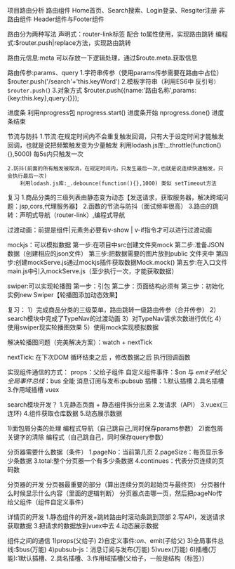 项目路由分析
    路由组件
        Home首页、Search搜索、Login登录、Resgiter注册
    非路由组件
        Header组件与Footer组件
        
路由分为两种写法
    声明式：router-link标签 配合 to属性使用，实现路由跳转 
    编程式:$router.push|replace方法，实现路由跳转 

路由元信息:meta 可以存放一下逻辑处理，通过$route.meta.获取信息

路由传参:params、query
    1.字符串传参（使用params传参需要在路由中占位）
        $router.push('/search'+'this.keyWord')
    2.模板字符串（利用ES6中 反引号``）
        $router.push(``)
    3.对象方式
        $router.push({name:'路由名称',params:{key:this.key},query:{}});

进度条
    利用nprogress包
    nprogress.start() 进度条开始
    nprogress.done() 进度条结束

节流与防抖
    1.节流:在规定时间内不会重复触发回调，只有大于设定时间才能触发回调，也就是说把频繁触发变为少量触发
        利用lodash.js库:_.throttle(function(){},5000) 每5s内只触发一次
        
    2.防抖(前面的所有触发被取消，在规定时间内，只发生最后一次,也就是说连续快速触发，只会执行最后一次)
        利用lodash.js库:_.debounce(function(){},1000) 类似 setTimeout方法

复习
    1.商品分类的三级列表由静态变为动态【发送请求，获取服务器，解决跨域问题：jsp,cors,代理服务器】
    2.函数的节流与防抖（面试频率很高）
    3.路由的跳转：声明式导航（router-link）,编程式导航
            
过渡动画：前提是组件|元素务必要有v-show | v-if指令才可以进行过渡动画

mockjs：可以模拟数据
    第一步:在项目中src创建文件夹mock
    第二步:准备JSON数据（创建相应的json文件）
    第三步:把数据需要的图片放到public 文件夹中
    第四步:创建mockServe.js通过mockjs插件获取数据Mock.mock()
    第五步:在入口文件main.js中引入mockServe.js（至少执行一次，才能获取数据）

swiper:可以实现轮播图
    第一步：引包
    第二步：页面结构必须有
    第三步：初始化实例new Swiper【轮播图添加动态效果】

复习：
1）完成商品分类的三级菜单，路由跳转一级路由传参（合并传参）
2）search模块中完成了TypeNav的过渡动画
3）对TypeNav请求次数进行优化
4）使用swiper现实轮播图效果
5）使用mock实现模拟数据

解决轮播图问题（完美解决方案）：watch + nextTick 

nextTick: 在下次DOM 循环结束之后 ，修改数据之后 执行回调函数

实现组件通信的方式：
    props：父给子组件
    自定义组件事件：$on 与 $emit 子给父
    全局事件总线：$bus 全能
    消息订阅与发布:pubsub
    插槽：1.默认插槽 2.具名插槽 3.作用域插槽
    vuex

search模块开发？
    1.先静态页面 + 静态组件拆分出来
    2.发请求（API）
    3.vuex(三连环)
    4.组件获取仓库数据
    5.动态展示数据

1)面包屑分类的处理
    编程式导航（自己跳自己,同时保存params参数）
2)面包屑关键字的清除
    编程式（自己跳自己，同时保存query参数）

分页器需要什么数据（条件）
1.pageNo：当前第几页
2.pageSize：每页显示多少条数据
3.total:整个分页器一个有多少条数据
4.continues：代表分页连续的页码数

分页器的开发
    分页器最重要的部分（算出连续分页的起始页与最终页）
    分页器什么时候显示什么内容（里面的逻辑判断）
    分页器点击哪一页，然后把pageNo传给父组件（组件自定义事件）

详情页的开发
    1.静态组件的开发+跳转路由时滚动条跳到顶部
    2.写API，发送请求获取数据 
    3.把请求的数据放到vuex中去
    4.动态展示数据

组件之间的通信
1)props(父给子)
2)自定义事件:$on、$emit(子给父)
3)全局事件总线:$bus(万能)
4)pubsub-js：消息订阅与发布(万能)
5)vuex(万能)
6)插槽(万能):1默认插槽、2.具名插槽、3.作用域插槽(父给子，一般是结构（标签）)

    